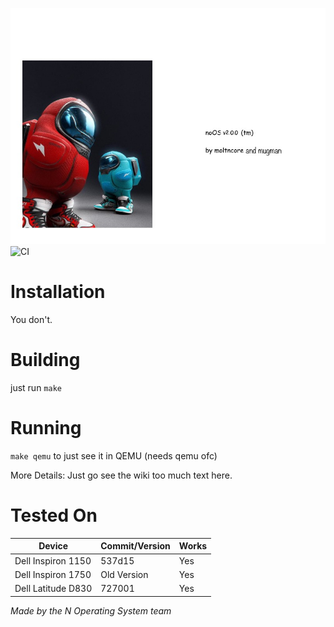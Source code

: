 ![](https://raw.githubusercontent.com/NOperatingSystem/Assets/master/Pictures/logo.png)
![CI](https://github.com/MoltenCoreDev/noOS/workflows/CI/badge.svg)


# Installation
You don't.

# Building
just run `make`

# Running
`make qemu` to just see it in QEMU (needs qemu ofc)

More Details: Just go see the wiki too much text here.

# Tested On
| Device | Commit/Version | Works |
| ------ | -------------- | ----- |
| Dell Inspiron 1150 | 537d15 | Yes |
| Dell Inspiron 1750 | Old Version | Yes |
| Dell Latitude D830 | 727001 | Yes |

*Made by the N Operating System team*
